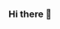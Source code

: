 ### Hi there 👋

<!--
**xujiajiadexiaokeai/xujiajiadexiaokeai** is a ✨ _special_ ✨ repository because its `README.md` (this file) appears on your GitHub profile.

Here are some ideas to get you started:

- 🔭 I’m currently working on ...
- 🌱 I’m currently learning ...
- 👯 I’m looking to collaborate on ...
- 🤔 I’m looking for help with ...
- 💬 Ask me about ...
- 📫 How to reach me: ...
- 😄 Pronouns: ...
- ⚡ Fun fact: ...
-->
<img src="https://github.com/xujiajiadexiaokeai/xujiajiadexiaokeai/blob/output/github-contribution-grid-snake.svg" alt="" style="max-width: 100%;">

